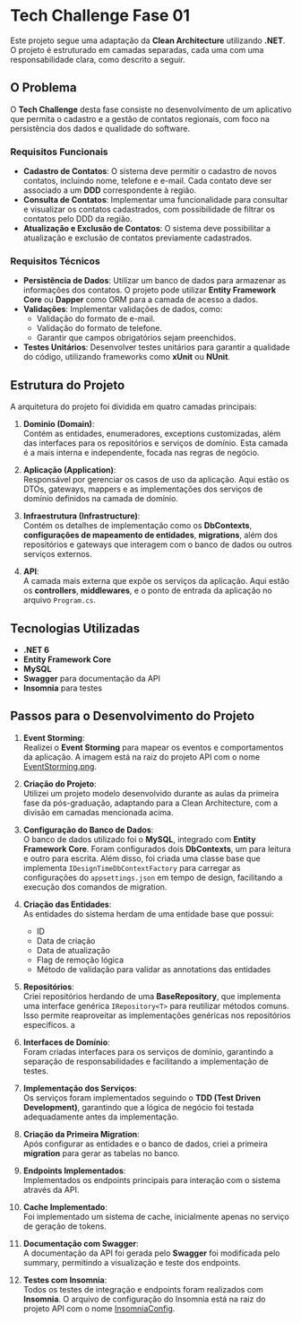 # Tech Challenge Fase 01

Este projeto segue uma adaptação da **Clean Architecture** utilizando **.NET**. O projeto é estruturado em camadas separadas, cada uma com uma responsabilidade clara, como descrito a seguir.

## O Problema

O **Tech Challenge** desta fase consiste no desenvolvimento de um aplicativo que permita o cadastro e a gestão de contatos regionais, com foco na persistência dos dados e qualidade do software.

### Requisitos Funcionais

- **Cadastro de Contatos**: O sistema deve permitir o cadastro de novos contatos, incluindo nome, telefone e e-mail. Cada contato deve ser associado a um **DDD** correspondente à região.
- **Consulta de Contatos**: Implementar uma funcionalidade para consultar e visualizar os contatos cadastrados, com possibilidade de filtrar os contatos pelo DDD da região.
- **Atualização e Exclusão de Contatos**: O sistema deve possibilitar a atualização e exclusão de contatos previamente cadastrados.

### Requisitos Técnicos

- **Persistência de Dados**: Utilizar um banco de dados para armazenar as informações dos contatos. O projeto pode utilizar **Entity Framework Core** ou **Dapper** como ORM para a camada de acesso a dados.
- **Validações**: Implementar validações de dados, como:
  - Validação do formato de e-mail.
  - Validação do formato de telefone.
  - Garantir que campos obrigatórios sejam preenchidos.
- **Testes Unitários**: Desenvolver testes unitários para garantir a qualidade do código, utilizando frameworks como **xUnit** ou **NUnit**.

## Estrutura do Projeto

A arquitetura do projeto foi dividida em quatro camadas principais:

1. **Dominio (Domain)**:  
   Contém as entidades, enumeradores, exceptions customizadas, além das interfaces para os repositórios e serviços de domínio. Esta camada é a mais interna e independente, focada nas regras de negócio.

2. **Aplicação (Application)**:  
   Responsável por gerenciar os casos de uso da aplicação. Aqui estão os DTOs, gateways, mappers e as implementações dos serviços de domínio definidos na camada de domínio.

3. **Infraestrutura (Infrastructure)**:  
   Contém os detalhes de implementação como os **DbContexts**, **configurações de mapeamento de entidades**, **migrations**, além dos repositórios e gateways que interagem com o banco de dados ou outros serviços externos.

4. **API**:  
   A camada mais externa que expõe os serviços da aplicação. Aqui estão os **controllers**, **middlewares**, e o ponto de entrada da aplicação no arquivo `Program.cs`.

## Tecnologias Utilizadas

- **.NET 6**
- **Entity Framework Core**
- **MySQL**
- **Swagger** para documentação da API
- **Insomnia** para testes

## Passos para o Desenvolvimento do Projeto

1. **Event Storming**:  
   Realizei o **Event Storming** para mapear os eventos e comportamentos da aplicação. A imagem está na raiz do projeto API com o nome [EventStorming.png](https://github.com/diisk/TechChallengeContatosRegionais/blob/31376fb9366c2438008785024443a014bc98322b/API/EventStorming.png).

2. **Criação do Projeto**:  
   Utilizei um projeto modelo desenvolvido durante as aulas da primeira fase da pós-graduação, adaptando para a Clean Architecture, com a divisão em camadas mencionada acima.

3. **Configuração do Banco de Dados**:  
   O banco de dados utilizado foi o **MySQL**, integrado com **Entity Framework Core**. Foram configurados dois **DbContexts**, um para leitura e outro para escrita. Além disso, foi criada uma classe base que implementa `IDesignTimeDbContextFactory` para carregar as configurações do `appsettings.json` em tempo de design, facilitando a execução dos comandos de migration.

4. **Criação das Entidades**:  
   As entidades do sistema herdam de uma entidade base que possui:
   - ID
   - Data de criação
   - Data de atualização
   - Flag de remoção lógica
   - Método de validação para validar as annotations das entidades

5. **Repositórios**:  
   Criei repositórios herdando de uma **BaseRepository**, que implementa uma interface genérica `IRepository<T>` para reutilizar métodos comuns. Isso permite reaproveitar as implementações genéricas nos repositórios específicos.
a
6. **Interfaces de Domínio**:  
   Foram criadas interfaces para os serviços de domínio, garantindo a separação de responsabilidades e facilitando a implementação de testes.

7. **Implementação dos Serviços**:  
   Os serviços foram implementados seguindo o **TDD (Test Driven Development)**, garantindo que a lógica de negócio foi testada adequadamente antes da implementação.

8. **Criação da Primeira Migration**:  
   Após configurar as entidades e o banco de dados, criei a primeira **migration** para gerar as tabelas no banco.

9. **Endpoints Implementados**:  
   Implementados os endpoints principais para interação com o sistema através da API.

10. **Cache Implementado**:  
   Foi implementado um sistema de cache, inicialmente apenas no serviço de geração de tokens.

11. **Documentação com Swagger**:  
   A documentação da API foi gerada pelo **Swagger** foi modificada pelo summary, permitindo a visualização e teste dos endpoints.

12. **Testes com Insomnia**:  
   Todos os testes de integração e endpoints foram realizados com **Insomnia**. O arquivo de configuração do Insomnia está na raiz do projeto API com o nome [InsomniaConfig](https://github.com/diisk/TechChallengeContatosRegionais/blob/31376fb9366c2438008785024443a014bc98322b/API/InsomniaConfig).
